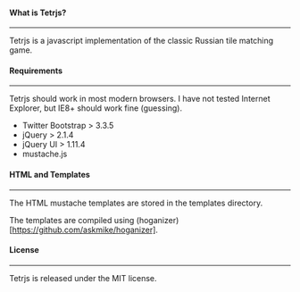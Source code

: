 #### What is Tetrjs?
***
Tetrjs is a javascript implementation of the classic Russian tile matching game.

#### Requirements
***
Tetrjs should work in most modern browsers. I have not tested Internet Explorer, but IE8+ should work fine (guessing).

* Twitter Bootstrap > 3.3.5 
* jQuery > 2.1.4
* jQuery UI > 1.11.4
* mustache.js

#### HTML and Templates
***
The HTML mustache templates are stored in the templates directory.

The templates are compiled using (hoganizer)[https://github.com/askmike/hoganizer]. 

#### License
***
Tetrjs is released under the MIT license.


